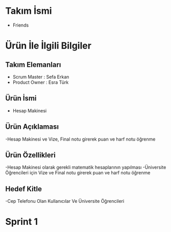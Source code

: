 # Takım İsmi
- Friends
# Ürün İle İlgili Bilgiler
## Takım Elemanları
- Scrum Master : Sefa Erkan 
- Product Owner : Esra Türk 
## Ürün İsmi
- Hesap Makinesi
## Ürün Açıklaması
-Hesap Makinesi ve Vize, Final notu girerek puan ve harf notu öğrenme
## Ürün Özellikleri
-Hesap Makinesi olarak gerekli matematik hesaplarının yapılması
-Üniversite Öğrencileri için Vize ve Final notu girerek puan ve harf notu öğrenme
## Hedef Kitle
-Cep Telefonu Olan Kullanıcılar Ve Üniversite Öğrencileri

# Sprint 1

